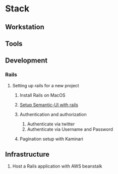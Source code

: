 # Stack

## Workstation

## Tools

## Development

### Rails

1. Setting up rails for a new project

    1. Install Rails on MacOS

    2. [Setup Semantic-UI with rails](rails/setup_semantic_ui.md)

    3. Authentication and authorization
        1. Authenticate via twitter
        2. Authenticate via Username and Password

    4. Pagination setup with Kaminari

## Infrastructure

1. Host a Rails application with AWS beanstalk
